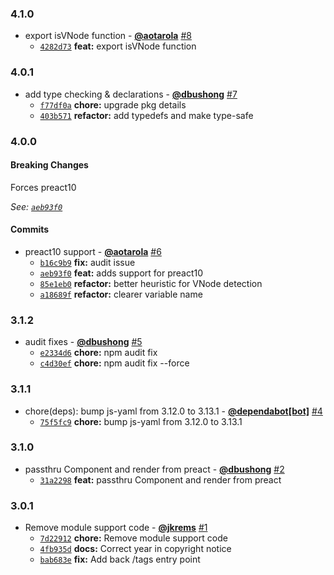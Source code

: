 ### 4.1.0

* export isVNode function - **[@aotarola](https://github.com/aotarola)** [#8](https://github.com/groupon/phy/pull/8)
  - [`4282d73`](https://github.com/groupon/phy/commit/4282d7308ed59ade9da46e4818323dacfa771f6c) **feat:** export isVNode function


### 4.0.1

* add type checking & declarations - **[@dbushong](https://github.com/dbushong)** [#7](https://github.com/groupon/phy/pull/7)
  - [`f77df0a`](https://github.com/groupon/phy/commit/f77df0a6fae8683479f9d10247b1020453af270c) **chore:** upgrade pkg details
  - [`403b571`](https://github.com/groupon/phy/commit/403b5711157ebbb7e78a73d46a0c7d7a9d5e89cb) **refactor:** add typedefs and make type-safe


### 4.0.0

#### Breaking Changes

Forces preact10

*See: [`aeb93f0`](https://github.com/groupon/phy/commit/aeb93f0e32a5fbd96265e805b1104c5164409eb2)*

#### Commits

* preact10 support - **[@aotarola](https://github.com/aotarola)** [#6](https://github.com/groupon/phy/pull/6)
  - [`b16c9b9`](https://github.com/groupon/phy/commit/b16c9b9cc0d2b18d45e2a2561cea0dc7201040e3) **fix:** audit issue
  - [`aeb93f0`](https://github.com/groupon/phy/commit/aeb93f0e32a5fbd96265e805b1104c5164409eb2) **feat:** adds support for preact10
  - [`85e1eb0`](https://github.com/groupon/phy/commit/85e1eb086f8112303dcdfa01038663d732b57666) **refactor:** better heuristic for VNode detection
  - [`a18689f`](https://github.com/groupon/phy/commit/a18689f3d562f1b38c92cdbc7f8a681b3b564658) **refactor:** clearer variable name


### 3.1.2

* audit fixes - **[@dbushong](https://github.com/dbushong)** [#5](https://github.com/groupon/phy/pull/5)
  - [`e2334d6`](https://github.com/groupon/phy/commit/e2334d664130a5c256fb815757725e50ff374e6a) **chore:** npm audit fix
  - [`c4d30ef`](https://github.com/groupon/phy/commit/c4d30efd39996dddbdd795cf932a68883ed98347) **chore:** npm audit fix --force


### 3.1.1

* chore(deps): bump js-yaml from 3.12.0 to 3.13.1 - **[@dependabot[bot]](https://github.com/apps/dependabot)** [#4](https://github.com/groupon/phy/pull/4)
  - [`75f5fc9`](https://github.com/groupon/phy/commit/75f5fc9c5eab7c086c0cb729acaa40f329b55d17) **chore:** bump js-yaml from 3.12.0 to 3.13.1


### 3.1.0

* passthru Component and render from preact - **[@dbushong](https://github.com/dbushong)** [#2](https://github.com/groupon/phy/pull/2)
  - [`31a2298`](https://github.com/groupon/phy/commit/31a229842aa1caa30c6618e5838b931c5b5cccf4) **feat:** passthru Component and render from preact


### 3.0.1

* Remove module support code - **[@jkrems](https://github.com/jkrems)** [#1](https://github.com/groupon/phy/pull/1)
  - [`7d22912`](https://github.com/groupon/phy/commit/7d229120904583f795a4af426deacfa58d9e7088) **chore:** Remove module support code
  - [`4fb935d`](https://github.com/groupon/phy/commit/4fb935de6a72c90f5dffaa915ba88c585819d3bc) **docs:** Correct year in copyright notice
  - [`bab683e`](https://github.com/groupon/phy/commit/bab683e336aa0ad585d444f16168481553f23cbb) **fix:** Add back /tags entry point
